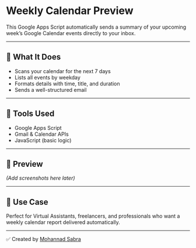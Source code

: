 # Weekly Calendar Preview

This Google Apps Script automatically sends a summary of your upcoming week’s Google Calendar events directly to your inbox.

---

## 🔧 What It Does

- Scans your calendar for the next 7 days
- Lists all events by weekday
- Formats details with time, title, and duration
- Sends a well-structured email

---

## 💼 Tools Used

- Google Apps Script
- Gmail & Calendar APIs
- JavaScript (basic logic)

---

## 📸 Preview

_(Add screenshots here later)_

---

## 📌 Use Case

Perfect for Virtual Assistants, freelancers, and professionals who want a weekly calendar report delivered automatically.

---

✅ Created by [Mohannad Sabra](https://www.upwork.com/freelancers/~013366e80430144ffc)
